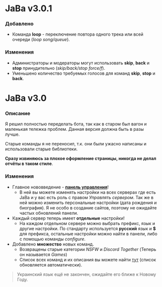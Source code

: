 # JaBa v3.0.1

### Добавлено
* Команда **loop** - переключение повтора одного трека или всей очереди (*loop song/queue*).

### Изменения
* Администраторы и модераторы могут использовать **skip**, **back** и **stop** принудительно (*skip/back/stop force/f*).
* Уменьшено количество требуемых голосов для команд **skip**, **stop** и **back**.

# JaBa v3.0

### Описание
Я решил полностью переделать бота, так как в старом был вагон и маленькая тележка проблем. Данная верcия должна быть в разы лучше.

Старые команды я не переносил, т.к. они были ужасно написаны и использовали старые библиотеки.

**Сразу извиняюсь за плохое оформление страницы, никогда не делал отчёты в таком стиле**.

### Изменения
* Главное нововведение - **[панель управления](https://jaba.pp.ua)**!
	* В ней вы можете изменять настройки на всех серверах где есть JaBa и у вас есть роль с правом *Управлять сервером*. Так же в ней можно изменить персональные настройки (дата рождения и биография). Я не особо в создание сайтов, поэтому не ожидайте частых обновлений панели.
* Каждый сервер теперь имеет **отдельные** настройки!
	* На каждом отдельном сервере можно выбрать префикс, язык и другие настройки. По стандарту используется **русский** язык и **$** для префикса, остальные настройки можно найти в панели, либо с помощью команды *configure*.
* Добавлено **множество** новых команд.
	* Возвращены старые категории *NSFW* и *Discord Together* (Теперь он называется *Games*)
	* Список всех команд и их описания вы можете найти [тут](/commands) (список обновляется автоматически).

> Украинский язык ещё не закончен, ожидайте его ближе к Новому Году.